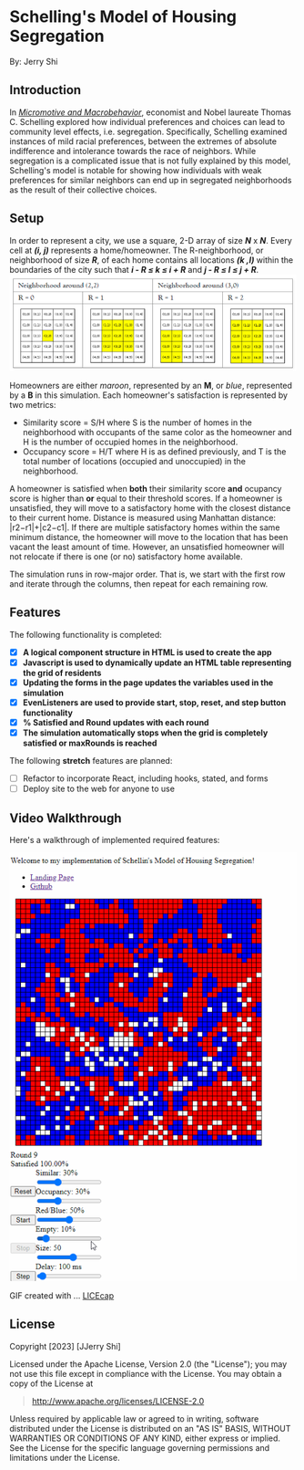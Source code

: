 # Schelling's Model of Housing Segregation
By: Jerry Shi

## Introduction
In [*Micromotive and Macrobehavior*](https://www.google.com/books/edition/Micromotives_and_Macrobehavior/DenWKRgqzWMC), economist and Nobel laureate Thomas C. Schelling explored how individual preferences and choices can lead to community level effects, i.e. segregation. Specifically, Schelling examined instances of mild racial preferences, between the extremes of absolute indifference and intolerance towards the race of neighbors. While segregation is a complicated issue that is not fully explained by this model, Schelling's model is notable for showing how individuals with weak preferences for similar neighbors can end up in segregated neighborhoods as the result of their collective choices. 

## Setup
In order to represent a city, we use a square, 2-D array of size ***N*** x ***N***. Every cell at ***(i, j)*** represents a home/homeowner. The R-neighborhood, or neighborhood of size ***R***, of each home contains all locations ***(k ,l)*** within the boundaries of the city such that ***i - R ≤ k ≤ i + R*** and ***j - R ≤ l ≤ j + R***.
![Visual representation of neighborhoods](image.png)

Homeowners are either *maroon*, represented by an **M**, or *blue*, represented by a **B** in this simulation. Each homeowner's satisfaction is represented by two metrics:
* Similarity score = S/H where S is the number of homes in the neighborhood with occupants of the same color as the homeowner and H is the number of occupied homes in the neighborhood.
* Occupancy score = H/T where H is as defined previously, and T is the total number of locations (occupied and unoccupied) in the neighborhood.

A homeowner is satisfied when **both** their similarity score **and** ocupancy score is higher than **or** equal to their threshold scores. If a homeowner is unsatisfied, they will move to a satisfactory home with the closest distance to their current home. Distance is measured using Manhattan distance: |r2−r1|+|c2−c1|. If there are multiple satisfactory homes within the same minimum distance, the homeowner will move to the location that has been vacant the least amount of time. However, an unsatisfied homeowner will not relocate if there is one (or no) satisfactory home available.

The simulation runs in row-major order. That is, we start with the first row and iterate through the columns, then repeat for each remaining row.

## Features

The following functionality is completed:

<!-- 👉🏿👉🏿👉🏿 Make sure to check off completed functionality below -->
- [X] **A logical component structure in HTML is used to create the app**
- [X] **Javascript is used to dynamically update an HTML table representing the grid of residents**
- [X] **Updating the forms in the page updates the variables used in the simulation**
- [X] **EvenListeners are used to provide start, stop, reset, and step button functionality**
- [X] **% Satisfied and Round updates with each round**
- [X] **The simulation automatically stops when the grid is completely satisfied or maxRounds is reached**

The following **stretch** features are planned:

- [ ] Refactor to incorporate React, including hooks, stated, and forms
- [ ] Deploy site to the web for anyone to use

## Video Walkthrough

Here's a walkthrough of implemented required features:

<img src='walkthrough - schelling.gif' title='Video Walkthrough' width='' alt='Video Walkthrough' />

GIF created with ...  [LICEcap](https://www.cockos.com/licecap/)

## License

Copyright [2023] [JJerry Shi]

Licensed under the Apache License, Version 2.0 (the "License"); you may not use this file except in compliance with the License. You may obtain a copy of the License at

> http://www.apache.org/licenses/LICENSE-2.0

Unless required by applicable law or agreed to in writing, software distributed under the License is distributed on an "AS IS" BASIS, WITHOUT WARRANTIES OR CONDITIONS OF ANY KIND, either express or implied. See the License for the specific language governing permissions and limitations under the License.